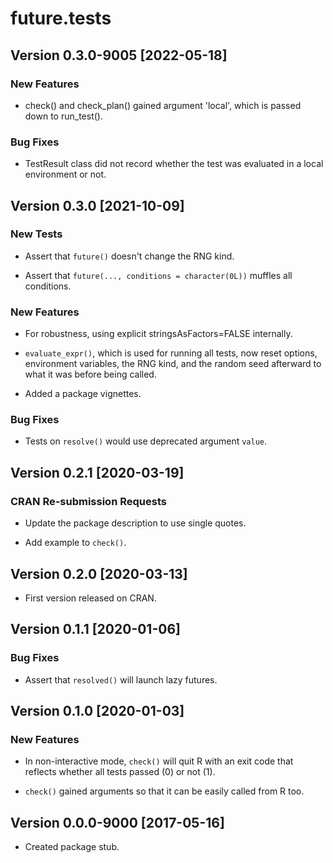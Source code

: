 # future.tests

## Version 0.3.0-9005 [2022-05-18]

### New Features

 * check() and check_plan() gained argument 'local', which is passed
   down to run_test().

### Bug Fixes

 * TestResult class did not record whether the test was evaluated in a
   local environment or not.


## Version 0.3.0 [2021-10-09]

### New Tests

 * Assert that `future()` doesn't change the RNG kind.
 
 * Assert that `future(..., conditions = character(0L))` muffles all conditions.

### New Features

 * For robustness, using explicit stringsAsFactors=FALSE internally.

 * `evaluate_expr()`, which is used for running all tests, now reset options,
   environment variables, the RNG kind, and the random seed afterward to
   what it was before being called.

 * Added a package vignettes.
 
### Bug Fixes

 * Tests on `resolve()` would use deprecated argument `value`.
 

## Version 0.2.1 [2020-03-19]

### CRAN Re-submission Requests

 * Update the package description to use single quotes.

 * Add example to `check()`.


## Version 0.2.0 [2020-03-13]

 * First version released on CRAN.


## Version 0.1.1 [2020-01-06]

### Bug Fixes

 * Assert that `resolved()` will launch lazy futures.


## Version 0.1.0 [2020-01-03]

### New Features

 * In non-interactive mode, `check()` will quit R with an exit code that
   reflects whether all tests passed (0) or not (1).

 * `check()` gained arguments so that it can be easily called from R too.



## Version 0.0.0-9000 [2017-05-16]

 * Created package stub.
